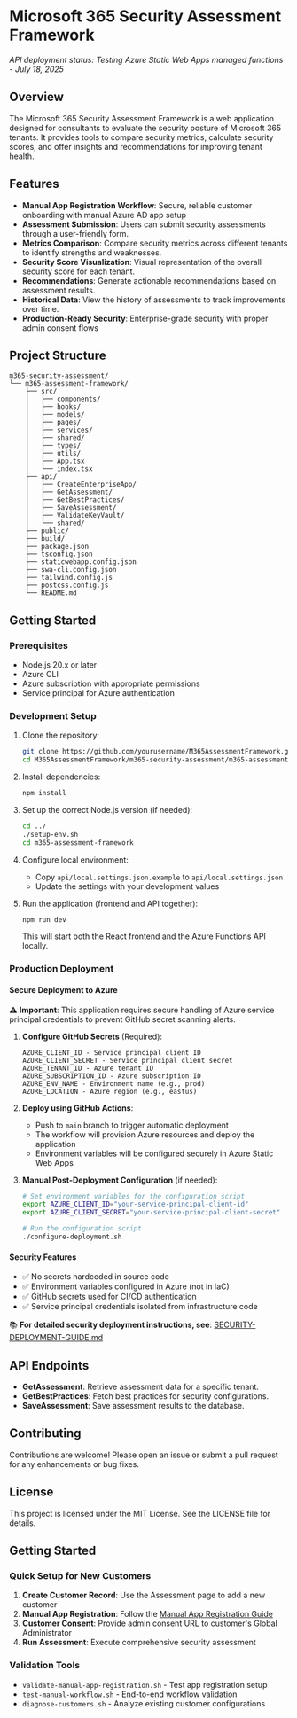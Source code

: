 # Microsoft 365 Security Assessment Framework

*API deployment status: Testing Azure Static Web Apps managed functions - July 18, 2025*

## Overview

The Microsoft 365 Security Assessment Framework is a web application designed for consultants to evaluate the security posture of Microsoft 365 tenants. It provides tools to compare security metrics, calculate security scores, and offer insights and recommendations for improving tenant health.

## Features

- **Manual App Registration Workflow**: Secure, reliable customer onboarding with manual Azure AD app setup
- **Assessment Submission**: Users can submit security assessments through a user-friendly form.
- **Metrics Comparison**: Compare security metrics across different tenants to identify strengths and weaknesses.
- **Security Score Visualization**: Visual representation of the overall security score for each tenant.
- **Recommendations**: Generate actionable recommendations based on assessment results.
- **Historical Data**: View the history of assessments to track improvements over time.
- **Production-Ready Security**: Enterprise-grade security with proper admin consent flows

## Project Structure

```
m365-security-assessment/
└── m365-assessment-framework/
    ├── src/
    │   ├── components/
    │   ├── hooks/
    │   ├── models/
    │   ├── pages/
    │   ├── services/
    │   ├── shared/
    │   ├── types/
    │   ├── utils/
    │   ├── App.tsx
    │   └── index.tsx
    ├── api/
    │   ├── CreateEnterpriseApp/
    │   ├── GetAssessment/
    │   ├── GetBestPractices/
    │   ├── SaveAssessment/
    │   ├── ValidateKeyVault/
    │   └── shared/
    ├── public/
    ├── build/
    ├── package.json
    ├── tsconfig.json
    ├── staticwebapp.config.json
    ├── swa-cli.config.json
    ├── tailwind.config.js
    ├── postcss.config.js
    └── README.md
```

## Getting Started

### Prerequisites
- Node.js 20.x or later
- Azure CLI
- Azure subscription with appropriate permissions
- Service principal for Azure authentication

### Development Setup

1. Clone the repository:
   ```bash
   git clone https://github.com/yourusername/M365AssessmentFramework.git
   cd M365AssessmentFramework/m365-security-assessment/m365-assessment-framework
   ```

2. Install dependencies:
   ```bash
   npm install
   ```

3. Set up the correct Node.js version (if needed):
   ```bash
   cd ../
   ./setup-env.sh
   cd m365-assessment-framework
   ```

4. Configure local environment:
   - Copy `api/local.settings.json.example` to `api/local.settings.json`
   - Update the settings with your development values

5. Run the application (frontend and API together):
   ```bash
   npm run dev
   ```

   This will start both the React frontend and the Azure Functions API locally.

### Production Deployment

#### Secure Deployment to Azure

⚠️ **Important**: This application requires secure handling of Azure service principal credentials to prevent GitHub secret scanning alerts.

1. **Configure GitHub Secrets** (Required):
   ```
   AZURE_CLIENT_ID - Service principal client ID
   AZURE_CLIENT_SECRET - Service principal client secret
   AZURE_TENANT_ID - Azure tenant ID
   AZURE_SUBSCRIPTION_ID - Azure subscription ID
   AZURE_ENV_NAME - Environment name (e.g., prod)
   AZURE_LOCATION - Azure region (e.g., eastus)
   ```

2. **Deploy using GitHub Actions**:
   - Push to `main` branch to trigger automatic deployment
   - The workflow will provision Azure resources and deploy the application
   - Environment variables will be configured securely in Azure Static Web Apps

3. **Manual Post-Deployment Configuration** (if needed):
   ```bash
   # Set environment variables for the configuration script
   export AZURE_CLIENT_ID="your-service-principal-client-id"
   export AZURE_CLIENT_SECRET="your-service-principal-client-secret"
   
   # Run the configuration script
   ./configure-deployment.sh
   ```

#### Security Features
- ✅ No secrets hardcoded in source code
- ✅ Environment variables configured in Azure (not in IaC)
- ✅ GitHub secrets used for CI/CD authentication
- ✅ Service principal credentials isolated from infrastructure code

📚 **For detailed security deployment instructions, see**: [SECURITY-DEPLOYMENT-GUIDE.md](./SECURITY-DEPLOYMENT-GUIDE.md)

## API Endpoints

- **GetAssessment**: Retrieve assessment data for a specific tenant.
- **GetBestPractices**: Fetch best practices for security configurations.
- **SaveAssessment**: Save assessment results to the database.

## Contributing

Contributions are welcome! Please open an issue or submit a pull request for any enhancements or bug fixes.

## License

This project is licensed under the MIT License. See the LICENSE file for details.

## Getting Started

### Quick Setup for New Customers

1. **Create Customer Record**: Use the Assessment page to add a new customer
2. **Manual App Registration**: Follow the [Manual App Registration Guide](./MANUAL-APP-REGISTRATION-GUIDE.md)
3. **Customer Consent**: Provide admin consent URL to customer's Global Administrator
4. **Run Assessment**: Execute comprehensive security assessment

### Validation Tools

- `validate-manual-app-registration.sh` - Test app registration setup
- `test-manual-workflow.sh` - End-to-end workflow validation
- `diagnose-customers.sh` - Analyze existing customer configurations